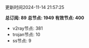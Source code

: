 更新时间2024-11-14 21:57:25

**总订阅: 89**
**总节点: 1949**
**有效节点: 400**
- v2ray节点: 381
- trojan节点: 10
- ss节点: 9
